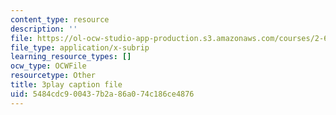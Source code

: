 ```yaml
---
content_type: resource
description: ''
file: https://ol-ocw-studio-app-production.s3.amazonaws.com/courses/2-627-fundamentals-of-photovoltaics-fall-2013/5484cdc900437b2a86a074c186ce4876_BcVzc6IGwS0.srt
file_type: application/x-subrip
learning_resource_types: []
ocw_type: OCWFile
resourcetype: Other
title: 3play caption file
uid: 5484cdc9-0043-7b2a-86a0-74c186ce4876
---
```

